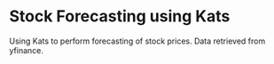 # Stock Forecasting using Kats

Using Kats to perform forecasting of stock prices. Data retrieved from yfinance.
